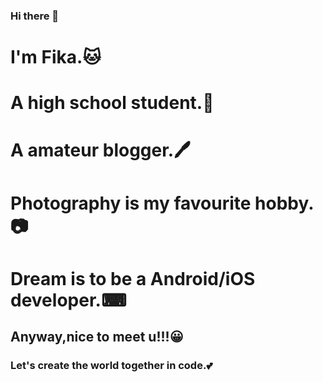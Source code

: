 ### Hi there 👋
# I'm Fika.🐱
# A high school student.📕
# A amateur blogger.🖊
# Photography is my favourite hobby.📷
# Dream is to be a Android/iOS developer.⌨
## Anyway,nice to meet u!!!😀
### Let's create the world together in code.💕

<!--
**FikaNeko/FikaNeko** is a ✨ _special_ ✨ repository because its `README.md` (this file) appears on your GitHub profile.

Here are some ideas to get you started:

- 🔭 I’m currently working on ...
- 🌱 I’m currently learning ...
- 👯 I’m looking to collaborate on ...
- 🤔 I’m looking for help with ...
- 💬 Ask me about ...
- 📫 How to reach me: ...
- 😄 Pronouns: ...
- ⚡ Fun fact: ...
-->
